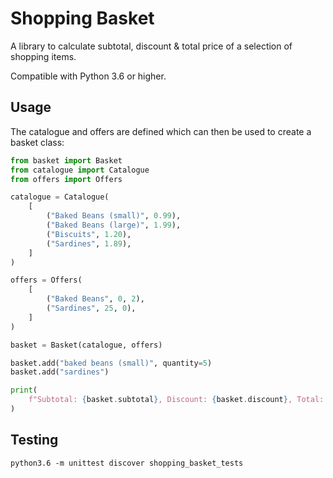 # Shopping Basket

A library to calculate subtotal, discount & total price of a selection of shopping items.

Compatible with Python 3.6 or higher.

## Usage

The catalogue and offers are defined which can then be used to create a basket class:

```python
from basket import Basket
from catalogue import Catalogue
from offers import Offers

catalogue = Catalogue(
    [
        ("Baked Beans (small)", 0.99),
        ("Baked Beans (large)", 1.99),
        ("Biscuits", 1.20),
        ("Sardines", 1.89),
    ]
)

offers = Offers(
    [
        ("Baked Beans", 0, 2),
        ("Sardines", 25, 0),
    ]
)

basket = Basket(catalogue, offers)

basket.add("baked beans (small)", quantity=5)
basket.add("sardines")

print(
    f"Subtotal: {basket.subtotal}, Discount: {basket.discount}, Total: {basket.total}"
)

```

## Testing

```
python3.6 -m unittest discover shopping_basket_tests
```
